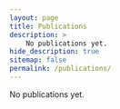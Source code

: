 ```yaml
---
layout: page
title: Publications
description: >
    No publications yet.
hide_description: true
sitemap: false
permalink: /publications/
---
```


No publications yet.